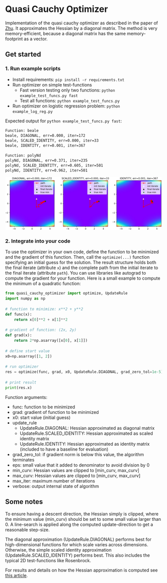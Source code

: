 # Quasi Cauchy Optimizer

Implementation of the quasi cauchy optimizer as described in the paper of [Zhu](http://www.math.uwaterloo.ca/~hwolkowi/henry/reports/cauchy.pdf).
It approximates the Hessian by a diagonal matrix.
The method is very memory-efficient, because a diagonal matrix has the same memory-footprint as a vector.


## Get started

### 1. Run example scripts

* Install requirements: `pip install -r requirements.txt`
* Run optimizer on simple test-functions
    * Fast version testing only two functions: `python example_test_funcs.py fast`
    * Test all functions: `python example_test_funcs.py`
* Run optimizer on logistic regression problem: `python example_log_reg.py`

Expected output for `python example_test_funcs.py fast`:
````
Function: beale
beale, DIAGONAL, err=0.000, iter=172
beale, SCALED_IDENTITY, err=0.000, iter=33
beale, IDENTITY, err=0.001, iter=367

Function: polyNd
polyNd, DIAGONAL, err=0.371, iter=235
polyNd, SCALED_IDENTITY, err=0.605, iter=501
polyNd, IDENTITY, err=0.962, iter=501
````

![plot](doc/plot.png)

### 2. Integrate into your code

To use the optimizer in your own code, define the function to be minimized and the gradient of this function. 
Then, call the `optimize(...)` function specifying an initial guess for the solution.
The result structure holds both the final iterate (attribute `x`) and the complete path from the initial iterate to the final iterate (attribute `path`).
You can use libraries like autograd to compute the gradient for your function.
Here is a small example to compute the minimum of a quadratic function:

````python
from quasi_cauchy_optimizer import optimize, UpdateRule
import numpy as np

# function to minimize: x**2 + y**2
def func(x):
    return x[0]**2 + x[1]**2

# gradient of function: (2x, 2y)
def grad(x):
    return 2*np.asarray([x[0], x[1]])

# define start value
x0=np.asarray([1, 2])

# run optimizer
res = optimize(func, grad, x0, UpdateRule.DIAGONAL, grad_zero_tol=1e-5)

# print result
print(res.x)

````

Function arguments: 
* func: function to be minimized
* grad: gradient of function to be minimized
* x0: start value (initial guess)
* update_rule
    * UpdateRule.DIAGONAL: Hessian approximated as diagonal matrix
    * UpdateRule.SCALED_IDENTITY: Hessian approximated as scaled identity matrix
    * UpdateRule.IDENTITY: Hessian approximated as identity matrix (included to have a baseline for evaluation)
* grad_zero_tol: if gradient norm is below this value, the algorithm terminates
* eps: small value that it added to denominator to avoid division by 0
* min_curv: Hessian values are clipped to [min_curv, max_curv]
* max_curv: Hessian values are clipped to [min_curv, max_curv]
* max_iter: maximum number of iterations
* verbose: output internal state of algorithm


## Some notes
To ensure having a descent direction, the Hessian simply is clipped, where the minimum value (min_curv) should be set to some small value larger than 0.
A line-search is applied along the computed update-direction to get a reasonable step-size.

The diagonal approximation (UpdateRule.DIAGONAL) performs best for high-dimensional functions for which scale varies across dimensions. 
Otherwise, the simple scaled identity approximation (UpdateRule.SCALED_IDENTITY) performs best. 
This also includes the typical 2D test-functions like Rosenbrock.

For results and details on how the Hessian approximation is computed see [this article](https://githubharald.github.io/fast_inv_sqrt.html).